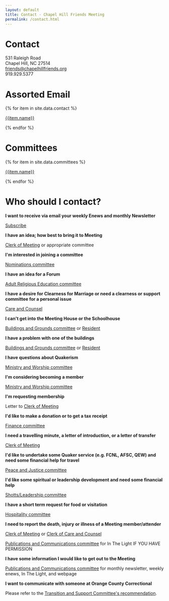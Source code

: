 ```yaml
---
layout: default
title: Contact - Chapel Hill Friends Meeting
permalink: /contact.html
---
```


<div class="row pagecontent">
  <div class="col-sm-6">
    <h1>Contact</h1>
    <p>
      531 Raleigh Road <br />
      Chapel Hill, NC 27514<br />
      <a href="mailto:friends@chapelhillfriends.org">friends@chapelhillfriends.org</a><br />
      919.929.5377
    </p>
    <h1>Assorted Email</h1>
    {% for item in site.data.contact %}
      <p class="mt-0 mb-1">
        <a href="mailto:{{ item.email }}@chapelhillfriends.org">{{item.name}}</a>
      </p>
    {% endfor %}
  </div>
  <div class="col-sm-6" style="word-wrap: break-word">
    <h1>Committees</h1>
    {% for item in site.data.committees %}
      <p class="mt-0 mb-1">
        <a href="mailto:{% if item.email %}{{ item.email }}{% else %}{{ item.name | downcase | remove: ' '}}{% endif %}@chapelhillfriends.org">{{item.name}}</a>
      </p>
    {% endfor %}
  </div>
  <div class="col">
    <h1>Who should I contact?</h1>
    <p></p>
    <b>I want to receive via email your weekly Enews and monthly Newsletter</b>
    <p><a href="{{ site.baseurl }}/subscribe.html">Subscribe</a></p>
    <b>I have an idea; how best to bring it to Meeting</b>
    <p><a href="mailto:clerkofmeeting@chapelhillfriends.org">Clerk of Meeting</a> or appropriate committee </p>
    <b>I'm interested in joining a committee</b>
    <p><a href="mailto:nominations@chapelhillfriends.org">Nominations committee</a></p>
    <b>I have an idea for a Forum</b>
    <p><a href="mailto:are@chapelhillfriends.org">Adult Religious Education committee</a></p>
    <b>I have a desire for Clearness for Marriage or need a clearness or support committee for a personal issue</b>
    <p><a href="mailto:careandcounsel@chapelhillfriends.org">Care and Counsel</a></p>
    <b>I can't get into the Meeting House or the Schoolhouse</b>
    <p><a href="mailto:buildingandgrounds@chapelhillfriends.org">Buildings and Grounds committee</a> or <a href="mailto:resident@chapelhillfriends.org">Resident</a></p>
    <b>I have a problem with one of the buildings</b>
    <p><a href="mailto:buildingsandgrounds@chapelhillfriends.org">Buildings and Grounds committee</a> or <a href="mailto:resident@chapelhillfriends.org">Resident</a></p>
    <b>I have questions about Quakerism</b>
    <p><a href="mailto:ministryandworship@chapelhillfriends.org">Ministry and Worship committee</a></p>
    <b>I'm considering becoming a member</b>
    <p><a href="mailto:ministryandworship@chapelhillfriends.org">Ministry and Worship committee</a></p>
    <b>I'm requesting membership</b>
    <p>Letter to <a href="mailto:clerkofmeeting@chapelhillfriends.org">Clerk of Meeting</a></p>
    <b>I'd like to make a donation or to get a tax receipt</b>
    <p><a href="mailto:finance@chapelhillfriends.org">Finance committee</a></p>
    <b>I need a travelling minute, a letter of introduction, or a letter of transfer</b>
    <p><a href="mailto:clerkofmeeting@chapelhillfriends.org">Clerk of Meeting</a></p>
    <b>I'd like to undertake some Quaker service (e.g. FCNL, AFSC, QEW) and need some financial help for travel</b>
    <p><a href="mailto:peaceandjustice@chapelhillfriends.org">Peace and Justice committee</a></p>
    <b>I'd like some spiritual or leadership development and need some financial help</b>
    <p><a href="mailto:shotts-leadershipfunds@chapelhillfriends.org">Shotts/Leadership committee</a></p>
    <b>I have a short term request for food or visitation</b>
    <p><a href="mailto:hospitality@chapelhillfriends.org">Hospitality committee</a></p>
    <b>I need to report the death, injury or illness of a Meeting member/attender</b>
    <p><a href="mailto:clerkofmeeting@chapelhillfriends.org">Clerk of Meeting</a> or <a href="mailto:careandcounsel@chapelhillfriends.org">Clerk of Care and Counsel</a></p>
    <p><a href="mailto:news@chapelhillfriends.org">Publications and Communications committee</a> for In The Light IF YOU HAVE PERMISSION</p>
    <b>I have some information I would like to get out to the Meeting</b>
    <p><a href="mailto:news@chapelhillfriends.org">Publications and Communications committee</a> for monthly newsletter, weekly enews, In The Light, and webpage</p>
    <b>I want to communicate with someone at Orange County Correctional</b>
    <p>Please refer to the <a href="/occ.html">Transition and Support Committee&apos;s recommendation</a>.</p>
  </div>
</div>
